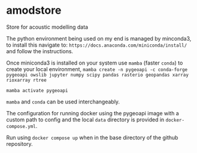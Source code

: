# amodstore
Store for acoustic modelling data

The python environment being used on my end is managed by minconda3, to install this
navigate to: `https://docs.anaconda.com/miniconda/install/` and follow the instructions.

Once miniconda3 is installed on your system use `mamba` (faster `conda`) to create your local environment,
`mamba create -n pygeoapi -c conda-forge pygeoapi owslib jupyter numpy scipy pandas rasterio geopandas xarray rioxarray rtree` 

`mamba activate pygeoapi`

`mamba` and `conda` can be used interchangeably.

The configuration for running docker using the pygeoapi image with a custom path to config and the local `data` directory is provided in `docker-compose.yml`.

Run using `docker compose up` when in the base directory of the github repository.
